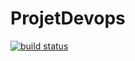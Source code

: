 # ProjetDevops
<p>
<a href="https://app.circleci.com/pipelines/github/manissa005/ProjetDevops">
        <img src="https://img.shields.io/circleci/project/github/badges/shields/userCRUD" alt="build status"></a>
</p>
    
